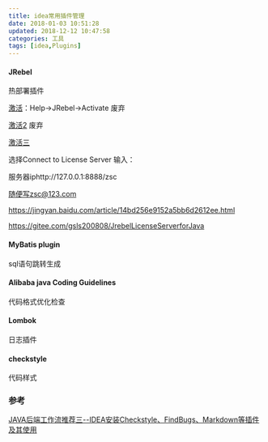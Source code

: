 ```yaml
---
title: idea常用插件管理
date: 2018-01-03 10:51:28
updated: 2018-12-12 10:47:58
categories: 工具
tags: [idea,Plugins]
---
```


#### JRebel

热部署插件

[激活](https://my.jrebel.com/account/how-to-activate)：Help->JRebel->Activate 废弃

[激活2](https://github.com/ilanyu/ReverseProxy/releases)  废弃

[激活三](https://zeroturnaround.com/software/jrebel/trial/)

选择Connect to License Server 输入：

服务器iphttp://127.0.0.1:8888/zsc

随便写zsc@123.com

https://jingyan.baidu.com/article/14bd256e9152a5bb6d2612ee.html

https://gitee.com/gsls200808/JrebelLicenseServerforJava

#### MyBatis plugin

sql语句跳转生成

#### Alibaba java Coding Guidelines

代码格式优化检查

#### Lombok

日志插件

#### checkstyle

代码样式





### 参考

[JAVA后端工作流推荐三--IDEA安装Checkstyle、FindBugs、Markdown等插件及其使用](http://blog.dxscx.com/2017/01/05/idea-plugins/)